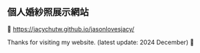 ## 個人婚紗照展示網站<br>

🔎 https://jacychutw.github.io/jasonlovesjacy/

Thanks for visiting my website. (latest update: 2024 December)
💛
